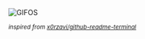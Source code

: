 <div align="justify">
<picture>
    <source media="(prefers-color-scheme: dark)" srcset="https://i.ibb.co/4ZDp9Sc1/output-gif.gif">
    <source media="(prefers-color-scheme: light)" srcset="https://i.ibb.co/4ZDp9Sc1/output-gif.gif">
    <img alt="GIFOS" src="https://i.ibb.co/4ZDp9Sc1/output-gif.gif">
</picture>

<sub><i>inspired from [x0rzavi/github-readme-terminal](https://github.com/x0rzavi/github-readme-terminal)</i></sub>

</div>

<!-- Image deletion URL: https://ibb.co/KjQWRsYK/79abe5a59a4fcb13902f1f370926f741 -->